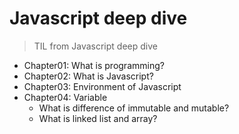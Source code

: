 # Javascript deep dive
> TIL from Javascript deep dive



- Chapter01: What is programming? 
- Chapter02: What is Javascript?
- Chapter03: Environment of Javascript
- Chapter04: Variable
  - What is difference of  immutable and mutable?
  - What is linked list and array?

